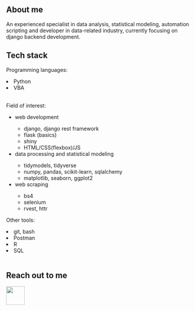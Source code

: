 ## About me

An experienced specialist in data analysis, statistical modeling, automation scripting and developer in data-related industry, currently focusing on django backend development.

## Tech stack

Programming languages:
<li> Python </li>
<li> VBA </li>
<br>

Field of interest:
<ul> 
    <li> web development </li>
    <ul>
        <li> django, django rest framework </li>
        <li> flask (basics) </li>
        <li> shiny </li>
        <li> HTML/CSS(flexbox)/JS </li>
    </ul>
    <li> data processing and statistical modeling </li>
    <ul>
        <li> tidymodels, tidyverse </li>
        <li> numpy, pandas, scikit-learn, sqlalchemy </li>
        <li> matplotlib, seaborn, ggplot2 </li>
    </ul>
    <li> web scraping </li>
    <ul>
        <li> bs4 </li>
        <li> selenium </li>
        <li> rvest, httr </li>
    </ul>
</ul>

Other tools:
<li> git, bash </li>
<li> Postman </li>
<li> R </li>
<li> SQL </li>
<br>

## Reach out to me
<a href="https://www.linkedin.com/in/wiktor-p-44347b207/" rel="nofollow"> <img src="https://camo.githubusercontent.com/d48e8da814e92af13b47ec6c4ddb8ee24e27f5f6202f8c03266e248b8368857d/68747470733a2f2f692e696d6775722e636f6d2f426136315678422e706e67" width="50" height="50" data-canonical-src="https://i.imgur.com/Ba61VxB.png" style="max-width: 100%;"> </a>
